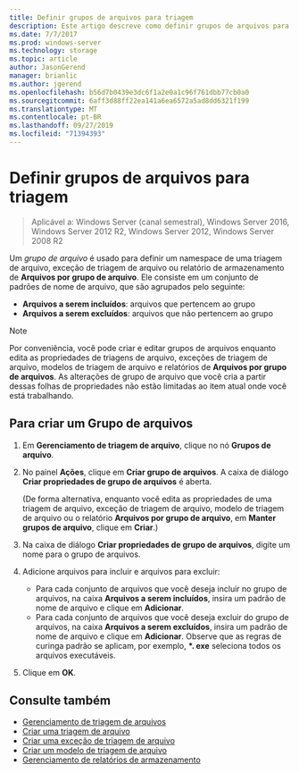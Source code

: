 ```yaml
---
title: Definir grupos de arquivos para triagem
description: Este artigo descreve como definir grupos de arquivos para criar um namespace para triagem de arquivo, exceção de triagem de arquivo ou arquivos por relatórios de armazenamento do grupo de arquivos
ms.date: 7/7/2017
ms.prod: windows-server
ms.technology: storage
ms.topic: article
author: JasonGerend
manager: brianlic
ms.author: jgerend
ms.openlocfilehash: b56d7b0439e3dc6f1a2e0a1c96f761dbb77cb0a0
ms.sourcegitcommit: 6aff3d88ff22ea141a6ea6572a5ad8dd6321f199
ms.translationtype: MT
ms.contentlocale: pt-BR
ms.lasthandoff: 09/27/2019
ms.locfileid: "71394393"
---
```

# <a name="define-file-groups-for-screening"></a>Definir grupos de arquivos para triagem

> Aplicável a: Windows Server (canal semestral), Windows Server 2016, Windows Server 2012 R2, Windows Server 2012, Windows Server 2008 R2

Um *grupo de arquivo* é usado para definir um namespace de uma triagem de arquivo, exceção de triagem de arquivo ou relatório de armazenamento de **Arquivos por grupo de arquivo**. Ele consiste em um conjunto de padrões de nome de arquivo, que são agrupados pelo seguinte:

-   **Arquivos a serem incluídos**: arquivos que pertencem ao grupo
-   **Arquivos a serem excluídos**: arquivos que não pertencem ao grupo

> [!Note]
> Por conveniência, você pode criar e editar grupos de arquivos enquanto edita as propriedades de triagens de arquivo, exceções de triagem de arquivo, modelos de triagem de arquivo e relatórios de **Arquivos por grupo de arquivos**. As alterações de grupo de arquivo que você cria a partir dessas folhas de propriedades não estão limitadas ao item atual onde você está trabalhando.

## <a name="to-create-a-file-group"></a>Para criar um Grupo de arquivos

1.  Em **Gerenciamento de triagem de arquivo**, clique no nó **Grupos de arquivo**.

2.  No painel **Ações**, clique em **Criar grupo de arquivos**. A caixa de diálogo **Criar propriedades de grupo de arquivos** é aberta.

    (De forma alternativa, enquanto você edita as propriedades de uma triagem de arquivo, exceção de triagem de arquivo, modelo de triagem de arquivo ou o relatório **Arquivos por grupo de arquivo**, em **Manter grupos de arquivo**, clique em **Criar**.)

3.  Na caixa de diálogo **Criar propriedades de grupo de arquivos**, digite um nome para o grupo de arquivos.

4.  Adicione arquivos para incluir e arquivos para excluir:

    -   Para cada conjunto de arquivos que você deseja incluir no grupo de arquivos, na caixa **Arquivos a serem incluídos**, insira um padrão de nome de arquivo e clique em **Adicionar**.
    -   Para cada conjunto de arquivos que você deseja excluir do grupo de arquivos, na caixa **Arquivos a serem excluídos**, insira um padrão de nome de arquivo e clique em **Adicionar**.
        Observe que as regras de curinga padrão se aplicam, por exemplo, **\*. exe** seleciona todos os arquivos executáveis.

5.  Clique em **OK**.

## <a name="see-also"></a>Consulte também

-   [Gerenciamento de triagem de arquivos](file-screening-management.md)
-   [Criar uma triagem de arquivo](create-file-screen.md)
-   [Criar uma exceção de triagem de arquivo](create-file-screen-exception.md)
-   [Criar um modelo de triagem de arquivo](create-file-screen-template.md)
-   [Gerenciamento de relatórios de armazenamento](storage-reports-management.md)


